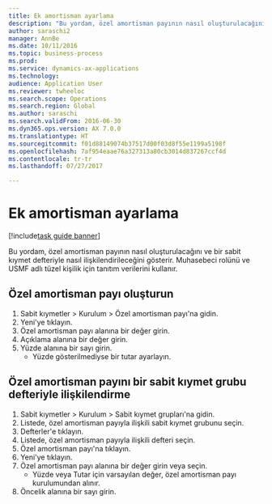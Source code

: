 ```yaml
--- 
title: Ek amortisman ayarlama
description: "Bu yordam, özel amortisman payının nasıl oluşturulacağını ve bir sabit kıymet defteriyle nasıl ilişkilendirileceğini gösterir."
author: saraschi2
manager: AnnBe
ms.date: 10/11/2016
ms.topic: business-process
ms.prod: 
ms.service: dynamics-ax-applications
ms.technology: 
audience: Application User
ms.reviewer: twheeloc
ms.search.scope: Operations
ms.search.region: Global
ms.author: saraschi
ms.search.validFrom: 2016-06-30
ms.dyn365.ops.version: AX 7.0.0
ms.translationtype: HT
ms.sourcegitcommit: f01d88149074b37517d00f03d8f55e1199a5198f
ms.openlocfilehash: 7af954eaae76a327313a80cb3014d837267ccf4d
ms.contentlocale: tr-tr
ms.lasthandoff: 07/27/2017

---
```

# <a name="set-up-bonus-depreciation"></a>Ek amortisman ayarlama

[!include[task guide banner](../../includes/task-guide-banner.md)]

Bu yordam, özel amortisman payının nasıl oluşturulacağını ve bir sabit kıymet defteriyle nasıl ilişkilendirileceğini gösterir. Muhasebeci rolünü ve USMF adlı tüzel kişilik için tanıtım verilerini kullanır.


## <a name="create-a-special-depreciation-allowance"></a>Özel amortisman payı oluşturun
1. Sabit kıymetler > Kurulum > Özel amortisman payı'na gidin.
2. Yeni'ye tıklayın.
3. Özel amortisman payı alanına bir değer girin.
4. Açıklama alanına bir değer girin.
5. Yüzde alanına bir sayı girin.
    * Yüzde gösterilmediyse bir tutar ayarlayın.  

## <a name="associate-a-special-depreciation-allowance-with-a-fixed-asset-group-book"></a>Özel amortisman payını bir sabit kıymet grubu defteriyle ilişkilendirme
1. Sabit kıymetler > Kurulum > Sabit kıymet grupları'na gidin.
2. Listede, özel amortisman payıyla ilişkili sabit kıymet grubunu seçin.
3. Defterler'e tıklayın.
4. Listede, özel amortisman payıyla ilişkili defteri seçin.
5. Özel amortisman payı'na tıklayın.
6. Yeni'ye tıklayın.
7. Özel amortisman payı alanına bir değer girin veya seçin.
    * Yüzde veya Tutar için varsayılan değer, özel amortisman payı kurulumundan alınır.  
8. Öncelik alanına bir sayı girin.


